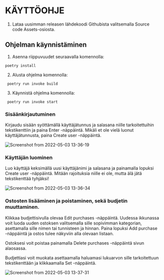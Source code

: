 # KÄYTTÖOHJE

1. Lataa uusimman releasen lähdekoodi Githubista valitsemalla Source code Assets-osiosta.

## Ohjelman käynnistäminen

1. Asenna riippuvuudet seuraavalla komennolla:

`` poetry install ``

2. Alusta ohjelma komennolla:

`` poetry run invoke build``

3. Käynnistä ohjelma komennolla:

`` poetry run invoke start``

### Sisäänkirjautuminen

Kirjaudu sisään syöttämällä käyttäjätunnus ja salasana niille tarkoitettuihin tekstikenttiin ja paina Enter -näppäintä.
Mikäli et ole vielä luonut käyttäjätunnusta, paina Create user -näppäintä.

![Screenshot from 2022-05-03 13-36-19](https://user-images.githubusercontent.com/96332972/166439680-ebb28a81-81c1-4e65-bd94-02a1c8d9ab94.png)


### Käyttäjän luominen

Luo käyttäjä keksimällä uusi käyttäjänimi ja salasana ja painamalla lopuksi Create user -näppäintä. 
Mitään rajoituksia niille ei ole, mutta älä jätä tekstikenttää tyhjäksi!

![Screenshot from 2022-05-03 13-36-34](https://user-images.githubusercontent.com/96332972/166439796-17687a43-f20c-4894-ab67-51770f7dca35.png)


### Ostosten lisääminen ja poistaminen, sekä budjetin muuttaminen.

Klikkaa budjettisivulla olevaa Edit purchases -näppäintä. Uudessa ikkunassa voit luoda uuden ostoksen valitsemalla sille sopivimman kategorian, asettamalla sille nimen tai tunnisteen ja hinnan. Paina lopuksi Add purchase -näppäintä ja ostos tulee näkyviin alla olevaan listaan.

Ostoksesi voit poistaa painamalla Delete purchases -näppäintä sivun alaosassa.

Budjettiasi voit muokata asettaamalla haluamasi lukuarvon sille tarkoitettuun tekstikenttään ja klikkaamalla Set -näppäintä.

![Screenshot from 2022-05-03 13-37-31](https://user-images.githubusercontent.com/96332972/166440495-cc52eb0e-493d-4f95-9765-05d4b0b48318.png)
